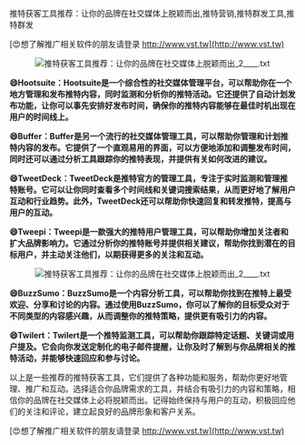 推特获客工具推荐：让你的品牌在社交媒体上脱颖而出,推特营销,推特群发工具,推特群发

[😍想了解推广相关软件的朋友请登录 http://www.vst.tw](http://www.vst.tw)

 <center><img src="https://vst.tw/MP4/tuiguang/png/1.png" alt="推特获客工具推荐：让你的品牌在社交媒体上脱颖而出_2____.txt"></center>

**😄Hootsuite：Hootsuite是一个综合性的社交媒体管理平台，可以帮助你在一个地方管理和发布推特内容，同时监测和分析你的推特活动。它还提供了自动计划发布功能，让你可以事先安排好发布时间，确保你的推特内容能够在最佳时机出现在用户的时间线上。**

**😄Buffer：Buffer是另一个流行的社交媒体管理工具，可以帮助你管理和计划推特内容的发布。它提供了一个直观易用的界面，可以方便地添加和调整发布时间，同时还可以通过分析工具跟踪你的推特表现，并提供有关如何改进的建议。**

**😄TweetDeck：TweetDeck是推特官方的管理工具，专注于实时监测和管理推特账号。它可以让你同时查看多个时间线和关键词搜索结果，从而更好地了解用户互动和行业趋势。此外，TweetDeck还可以帮助你快速回复和转发推特，提高与用户的互动。**

**😄Tweepi：Tweepi是一款强大的推特用户管理工具，可以帮助你增加关注者和扩大品牌影响力。它通过分析你的推特账号并提供相关建议，帮助你找到潜在的目标用户，并主动关注他们，以期获得更多的关注和互动。**

 <center><img src="https://vst.tw/MP4/tuiguang/png/5.png" alt="推特获客工具推荐：让你的品牌在社交媒体上脱颖而出_2____.txt"></center>

**😄BuzzSumo：BuzzSumo是一个内容分析工具，可以帮助你找到在推特上最受欢迎、分享和讨论的内容。通过使用BuzzSumo，你可以了解你的目标受众对于不同类型的内容感兴趣，从而调整你的推特策略，提供更有吸引力的内容。**

**😄Twilert：Twilert是一个推特监测工具，可以帮助你跟踪特定话题、关键词或用户提及。它会向你发送定制化的电子邮件提醒，让你及时了解到与你品牌相关的推特活动，并能够快速回应和参与讨论。**

以上是一些推荐的推特获客工具，它们提供了各种功能和服务，帮助你更好地管理、推广和互动。选择适合你品牌需求的工具，并结合有吸引力的内容和策略，相信你的品牌在社交媒体上必将脱颖而出。记得始终保持与用户的互动，积极回应他们的关注和评论，建立起良好的品牌形象和客户关系。

[😍想了解推广相关软件的朋友请登录 http://www.vst.tw](http://www.vst.tw)



